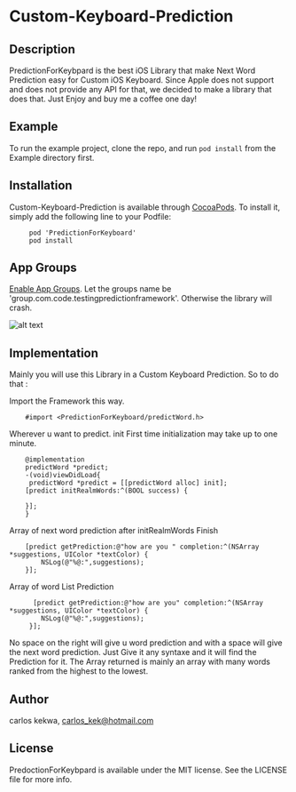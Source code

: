 # Custom-Keyboard-Prediction

## Description 

PredictionForKeybpard is the best iOS Library that make Next Word Prediction easy for Custom iOS Keyboard. 
Since Apple does not support and does not provide any API for that, we decided to make a library that does that. Just Enjoy and buy me a coffee one day!

## Example

To run the example project, clone the repo, and run `pod install` from the Example directory first.

## Installation

Custom-Keyboard-Prediction is available through [CocoaPods](https://cocoapods.org). To install
it, simply add the following line to your Podfile:

         pod 'PredictionForKeyboard'
         pod install
         
##  App Groups

[Enable App Groups](https://medium.com/ios-os-x-development/shared-user-defaults-in-ios-3f15cd2c9409).
Let the groups name be 'group.com.code.testingpredictionframework'. Otherwise the library will crash.

![alt text](https://firebasestorage.googleapis.com/v0/b/full-keyboard.appspot.com/o/Screen%20Shot%202018-12-30%20at%208.33.41%20PM.png?alt=media&token=fba9f7fe-92c4-4a1b-b6c6-fb9d8d447051)


## Implementation

 Mainly you will use this Library in a Custom Keyboard Prediction. 
 So to do that :


Import the Framework this way.

        #import <PredictionForKeyboard/predictWord.h>

 Wherever u want to predict. init
First time initialization may take up to one minute.
        
        @implementation
        predictWord *predict; 
        -(void)viewDidLoad{
         predictWord *predict = [[predictWord alloc] init];
        [predict initRealmWords:^(BOOL success) { 

        }];
        }


 Array of next word prediction after initRealmWords Finish

        [predict getPrediction:@"how are you " completion:^(NSArray *suggestions, UIColor *textColor) {
            NSLog(@"%@:",suggestions); 
        }];


Array of word List Prediction 

          [predict getPrediction:@"how are you" completion:^(NSArray *suggestions, UIColor *textColor) {
            NSLog(@"%@:",suggestions); 
         }];

No space on the right will give u word prediction and with a space will give the next word prediction.
Just Give it any syntaxe and it will find the Prediction for it. The Array returned is mainly an array with many words ranked from the highest to the lowest.

## Author

carlos kekwa, carlos_kek@hotmail.com

## License

PredoctionForKeybpard is available under the MIT license. See the LICENSE file for more info.
